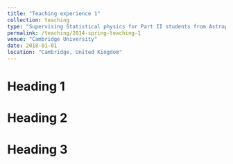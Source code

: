 ```yaml
---
title: "Teaching experience 1"
collection: teaching
type: "Supervising Statistical physics for Part II students from Astrophysics"
permalink: /teaching/2014-spring-teaching-1
venue: "Cambridge University"
date: 2018-01-01
location: "Cambridge, United Kingdom"
---
```



Heading 1
======

Heading 2
======

Heading 3
======

